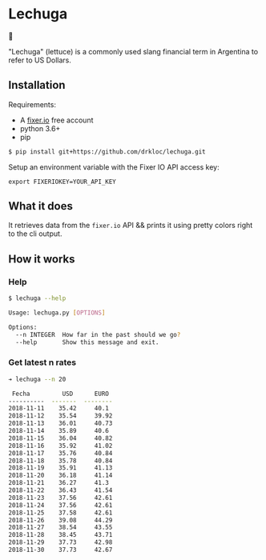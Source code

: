 # Lechuga

:leaves:

"Lechuga" (lettuce) is a commonly used slang financial term in Argentina to refer to US Dollars.

## Installation

Requirements:

+ A [fixer.io](https://fixer.io/quickstart) free account
+ python 3.6+
+ pip

```bash
$ pip install git+https://github.com/drkloc/lechuga.git
```

Setup an environment variable with the Fixer IO API access key:

```
export FIXERIOKEY=YOUR_API_KEY
```

## What it does

It retrieves data from the `fixer.io` API && prints it using pretty colors right to the cli output.


## How it works

### Help

```bash
$ lechuga --help

Usage: lechuga.py [OPTIONS]

Options:
  --n INTEGER  How far in the past should we go?
  --help       Show this message and exit.
```

### Get latest n rates

```bash
➔ lechuga --n 20

 Fecha         USD      EURO 
----------  -------  --------
2018-11-11    35.42     40.1
2018-11-12    35.54     39.92
2018-11-13    36.01     40.73
2018-11-14    35.89     40.6
2018-11-15    36.04     40.82
2018-11-16    35.92     41.02
2018-11-17    35.76     40.84
2018-11-18    35.78     40.84
2018-11-19    35.91     41.13
2018-11-20    36.18     41.14
2018-11-21    36.27     41.3
2018-11-22    36.43     41.54
2018-11-23    37.56     42.61
2018-11-24    37.56     42.61
2018-11-25    37.58     42.61
2018-11-26    39.08     44.29
2018-11-27    38.54     43.55
2018-11-28    38.45     43.71
2018-11-29    37.73     42.98
2018-11-30    37.73     42.67
```

